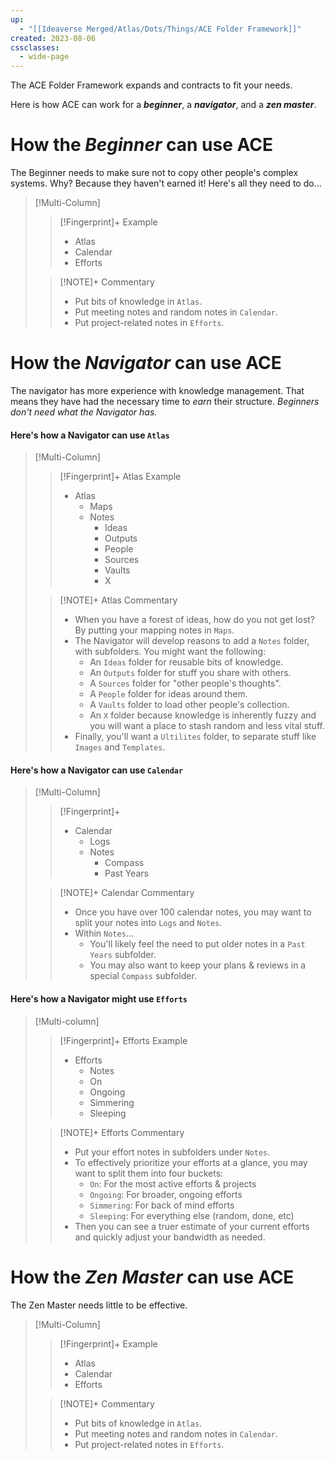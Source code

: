 ```yaml
---
up:
  - "[[Ideaverse Merged/Atlas/Dots/Things/ACE Folder Framework]]"
created: 2023-08-06
cssclasses:
  - wide-page
---
```

The ACE Folder Framework expands and contracts to fit your needs.

Here is how ACE can work for a ***beginner***, a ***navigator***, and a ***zen master***.

# How the ***Beginner*** can use ACE
The Beginner needs to make sure not to copy other people's complex systems. Why? Because they haven't earned it! Here's all they need to do...

> [!Multi-Column]
> 
> > [!Fingerprint]+ Example
> > - Atlas
> > - Calendar
> > - Efforts
> 
> > [!NOTE]+ Commentary
> > - Put bits of knowledge in `Atlas`.
> > - Put meeting notes and random notes in `Calendar`. 
> > - Put project-related notes in `Efforts`. 
> 


# How the ***Navigator*** can use ACE
The navigator has more experience with knowledge management. That means they have had the necessary time to *earn* their structure. *Beginners don't need what the Navigator has.* 

#### Here's how a Navigator can use `Atlas`

> [!Multi-Column]
> 
> > [!Fingerprint]+ Atlas Example
> > - Atlas
> > 	- Maps
> > 	- Notes
> > 		- Ideas
> > 		- Outputs
> > 		- People
> > 		- Sources
> > 		- Vaults
> > 		- X
> 
> > [!NOTE]+ Atlas Commentary
> > - When you have a forest of ideas, how do you not get lost? By putting your mapping notes in `Maps`. 
> > - The Navigator will develop reasons to add a `Notes` folder, with subfolders. You might want the following:
> > 	- An `Ideas` folder for reusable bits of knowledge.
> > 	- An `Outputs` folder for stuff you share with others. 
> > 	- A `Sources` folder for "other people's thoughts".
> > 	- A `People` folder for ideas around them.
> > 	- A `Vaults` folder to load other people's collection. 
> > 	- An `X` folder because knowledge is inherently fuzzy and you will want a place to stash random and less vital stuff. 
> > - Finally, you'll want a `Ultilites` folder, to separate stuff like `Images` and `Templates`.
> 

#### Here's how a Navigator can use `Calendar`

> [!Multi-Column]
> 
> > [!Fingerprint]+
> > - Calendar
> > 	- Logs
> > 	- Notes
> > 		- Compass
> > 		- Past Years
> 
> > [!NOTE]+ Calendar Commentary
> > 
> > - Once you have over 100 calendar notes, you may want to split your notes into `Logs` and `Notes`.
> > - Within `Notes`...
> > 	- You'll likely feel the need to put older notes in a `Past Years` subfolder.
> > 	- You may also want to keep your plans & reviews in a special `Compass` subfolder.
>   

#### Here's how a Navigator might use `Efforts`

> [!Multi-column]
> 
> > [!Fingerprint]+ Efforts Example
> > - Efforts
> > 	- Notes
> > 	- On
> > 	- Ongoing
> > 	- Simmering
> > 	- Sleeping
>
> > [!NOTE]+ Efforts Commentary
> > - Put your effort notes in subfolders under `Notes`. 
> > - To effectively prioritize your efforts at a glance, you may want to split them into four buckets:
> > 	- `On`: For the most active efforts & projects
> > 	- `Ongoing`: For broader, ongoing efforts
> > 	- `Simmering`: For back of mind efforts
> > 	- `Sleeping`: For everything else (random, done, etc)
> > - Then you can see a truer estimate of your current efforts and quickly adjust your bandwidth as needed.
> > 

# How the ***Zen Master*** can use ACE
The Zen Master needs little to be effective.

> [!Multi-Column]
> 
> > [!Fingerprint]+ Example
> > - Atlas
> > - Calendar
> > - Efforts
> 
> > [!NOTE]+ Commentary
> > - Put bits of knowledge in `Atlas`.
> > - Put meeting notes and random notes in `Calendar`. 
> > - Put project-related notes in `Efforts`. 
> 
